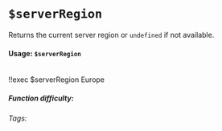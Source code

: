 # `$serverRegion`

Returns the current server region or `undefined` if not available.

#### Usage: `$serverRegion`

<br/>

<discord-messages>
	<discord-message :bot="false" role-color="#ffcc9a" author="Member">
		!!exec $serverRegion
	</discord-message>
	<discord-message :bot="true" role-color="#0099ff" author="Custom Command" avatar="https://media.discordapp.net/avatars/725721249652670555/781224f90c3b841ba5b40678e032f74a.webp">
        Europe
	</discord-message>
</discord-messages>

##### Function difficulty: <Badge type="tip" text="Easy" vertical="middle" /> 
###### Tags: <Badge type="tip" text="server" vertical="middle" /><Badge type="tip" text="Region" vertical="middle" />